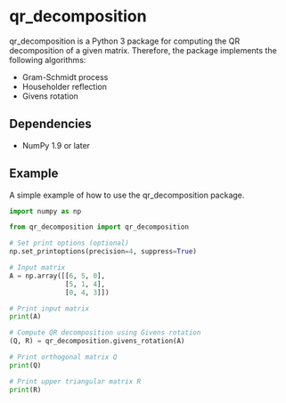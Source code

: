 qr_decomposition
================

qr_decomposition is a Python 3 package for computing the QR decomposition of a given matrix.
Therefore, the package implements the following algorithms:
* Gram-Schmidt process
* Householder reflection
* Givens rotation

Dependencies
------------

* NumPy 1.9 or later

Example
-------

A simple example of how to use the qr_decomposition package.

```Python
import numpy as np

from qr_decomposition import qr_decomposition

# Set print options (optional)
np.set_printoptions(precision=4, suppress=True)

# Input matrix
A = np.array([[6, 5, 0],
              [5, 1, 4],
              [0, 4, 3]])

# Print input matrix
print(A)

# Compute QR decomposition using Givens rotation
(Q, R) = qr_decomposition.givens_rotation(A)

# Print orthogonal matrix Q
print(Q)

# Print upper triangular matrix R
print(R)
```
